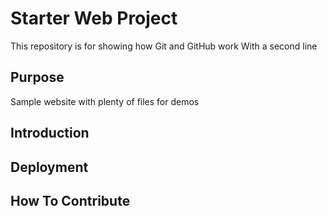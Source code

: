# Starter Web Project

This repository is for showing how Git and GitHub work
With a second line

## Purpose

Sample website with plenty of files for demos

## Introduction


## Deployment


## How To Contribute


